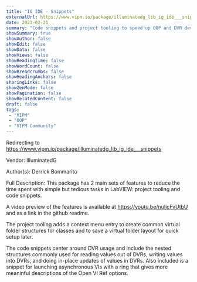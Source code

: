```yaml
---
title: "IG IDE - Snippets"
externalUrl: https://www.vipm.io/package/illuminatedg_lib_ig_ide___snippets
date: 2023-02-21
summary: "Code snippets and project tooling to speed up OOP and DVR development with no code dependencies."
showSummary: true
showAuthor: false
showEdit: false
showData: false
showViews: false
showReadingTime: false
showWordCount: false
showBreadcrumbs: false
showHeadingAnchors: false
sharingLinks: false
showZenMode: false
showPagination: false
showRelatedContent: false
draft: false
tags:
 - "VIPM"
 - "OOP"
 - "VIPM Community"
---
```


Redirecting to https://www.vipm.io/package/illuminatedg_lib_ig_ide___snippets

Vendor: IlluminatedG

Author(s): Derrick Bommarito
 
Full Description:
This package has 2 main sets of features to reduce the time spent with simple but tedious tasks in LabVIEW: project tooling and code snippets.

A video preview of the features is available at https://youtu.be/nuIjcFvUtbU and as a link in the github readme.

The project tooling adds a context menu entry to create common virtual folder structures for classes and to save a virtual folder layout for quick setup later.

The code snippets center around DVR usage and include the nested structures commonly used for reading values out of DVRs, writing values into DVRs, and doing in-place updates of values in DVRs. Also included is a snippet for launching asynchronous VIs with a ring that gives more meaninful descriptions of the Open VI Ref options.
